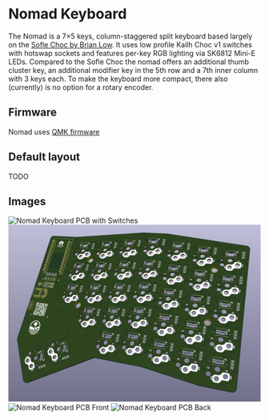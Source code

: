 # Nomad Keyboard

The Nomad is a 7×5 keys, column-staggered split keyboard based largely on the [Sofle Choc by Brian Low](https://github.com/brianlow/SofleKeyboard).
It uses low profile Kailh Choc v1 switches with hotswap sockets and features per-key RGB lighting via SK6812 Mini-E LEDs.
Compared to the Sofle Choc the nomad offers an additional thumb cluster key, an additional modifier key in the 5th row and a 7th inner column with 3 keys each.
To make the keyboard more compact, there also (currently) is no option for a rotary encoder.

## Firmware 

Nomad uses [QMK firmware](https://qmk.fm/)


## Default layout 

TODO


## Images

![Nomad Keyboard PCB with Switches](Images/Nomad_Front_Left_Switches.jpg)
![Nomad Keyboard PCB 3D View](Images/Nomad_PCB_3D.png)
![Nomad Keyboard PCB Front](Images/Nomad_PCB_Front_Left.jpg)
![Nomad Keyboard PCB Back](Images/Nomad_PCB_Back_Left.jpg)

